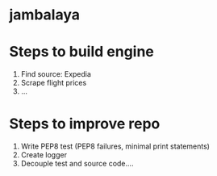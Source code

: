 # jambalaya

# Steps to build engine
1. Find source: Expedia
2. Scrape flight prices
3. ...

# Steps to improve repo
1. Write PEP8 test (PEP8 failures, minimal print statements)
2. Create logger
3. Decouple test and source code....